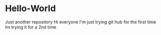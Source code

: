 # Hello-World
Just another repository
Hi everyone
I'm just trying git hub for the first time
Im trying it for a 2nd time
